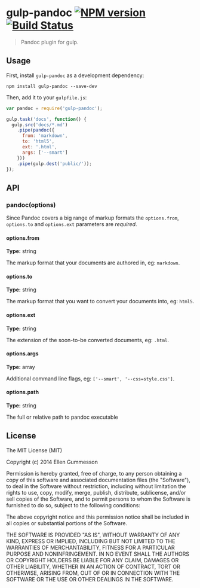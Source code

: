 # gulp-pandoc [![NPM version](https://badge.fury.io/js/gulp-pandoc.png)](http://badge.fury.io/js/gulp-pandoc) [![Build Status](https://travis-ci.org/gummesson/gulp-pandoc.png?branch=master)](https://travis-ci.org/gummesson/gulp-pandoc)

> Pandoc plugin for gulp.

## Usage

First, install `gulp-pandoc` as a development dependency:

~~~ shell
npm install gulp-pandoc --save-dev
~~~

Then, add it to your `gulpfile.js`:

~~~ javascript
var pandoc = require('gulp-pandoc');

gulp.task('docs', function() {
  gulp.src('docs/*.md')
    .pipe(pandoc({
      from: 'markdown',
      to: 'html5',
      ext: '.html',
      args: ['--smart']
    }))
    .pipe(gulp.dest('public/'));
});
~~~

## API

### pandoc(options)

Since Pandoc covers a big range of markup formats the `options.from`, `options.to` and `options.ext` parameters are *required*.

#### options.from

**Type:** string

The markup format that your documents are authored in, eg: `markdown`.

#### options.to

**Type:** string

The markup format that you want to convert your documents into, eg: `html5`.

#### options.ext

**Type:** string

The extension of the soon-to-be converted documents, eg: `.html`.

#### options.args

**Type:** array

Additional command line flags, eg: `['--smart', '--css=style.css']`.

#### options.path

**Type:** string

The full or relative path to pandoc executable

## License

The MIT License (MIT)

Copyright (c) 2014 Ellen Gummesson

Permission is hereby granted, free of charge, to any person obtaining a copy
of this software and associated documentation files (the "Software"), to deal
in the Software without restriction, including without limitation the rights
to use, copy, modify, merge, publish, distribute, sublicense, and/or sell
copies of the Software, and to permit persons to whom the Software is
furnished to do so, subject to the following conditions:

The above copyright notice and this permission notice shall be included in
all copies or substantial portions of the Software.

THE SOFTWARE IS PROVIDED "AS IS", WITHOUT WARRANTY OF ANY KIND, EXPRESS OR
IMPLIED, INCLUDING BUT NOT LIMITED TO THE WARRANTIES OF MERCHANTABILITY,
FITNESS FOR A PARTICULAR PURPOSE AND NONINFRINGEMENT. IN NO EVENT SHALL THE
AUTHORS OR COPYRIGHT HOLDERS BE LIABLE FOR ANY CLAIM, DAMAGES OR OTHER
LIABILITY, WHETHER IN AN ACTION OF CONTRACT, TORT OR OTHERWISE, ARISING FROM,
OUT OF OR IN CONNECTION WITH THE SOFTWARE OR THE USE OR OTHER DEALINGS IN
THE SOFTWARE.

